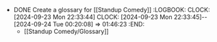 - DONE Create a glossary for [[Standup Comedy]]
  :LOGBOOK:
  CLOCK: [2024-09-23 Mon 22:33:44]
  CLOCK: [2024-09-23 Mon 22:33:45]--[2024-09-24 Tue 00:20:08] =>  01:46:23
  :END:
	- [[Standup Comedy/Glossary]]
